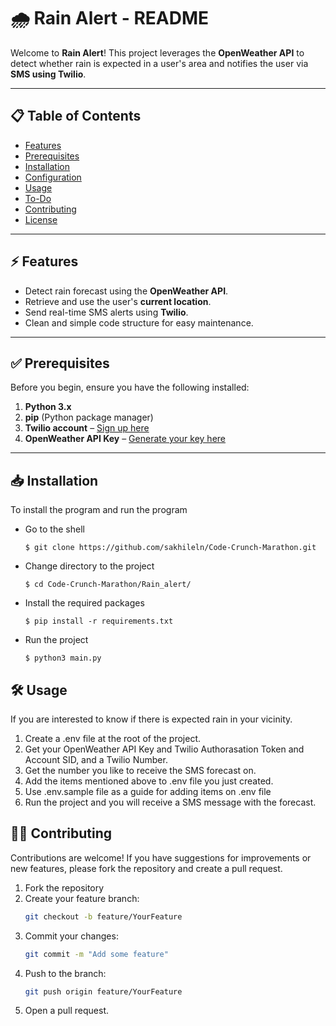 # 🌧️ Rain Alert - README

Welcome to **Rain Alert**! This project leverages the **OpenWeather API** to detect whether rain is expected in a user's area and notifies the user via **SMS using Twilio**.

---

## 📋 Table of Contents  
- [Features](#features)  
- [Prerequisites](#prerequisites)  
- [Installation](#installation)  
- [Configuration](#configuration)  
- [Usage](#usage)  
- [To-Do](#to-do)  
- [Contributing](#contributing)  
- [License](#license)

---

## ⚡ Features  
- Detect rain forecast using the **OpenWeather API**.  
- Retrieve and use the user's **current location**.  
- Send real-time SMS alerts using **Twilio**.  
- Clean and simple code structure for easy maintenance.

---

## ✅ Prerequisites  
Before you begin, ensure you have the following installed:

1. **Python 3.x**  
2. **pip** (Python package manager)  
3. **Twilio account** – [Sign up here](https://www.twilio.com/try-twilio)  
4. **OpenWeather API Key** – [Generate your key here](https://openweathermap.org/api)

---

## 📥 Installation
To install the program and run the program
- Go to the shell 
    ```shell
    $ git clone https://github.com/sakhileln/Code-Crunch-Marathon.git
    ```
- Change directory to the project
    ```shell
    $ cd Code-Crunch-Marathon/Rain_alert/
    ```
- Install the required packages
    ```shell
    $ pip install -r requirements.txt
    ```
- Run the project
    ```shell
    $ python3 main.py
    ```
## 🛠️ Usage
If you are interested to know if there is expected rain in your vicinity.
1. Create a .env file at the root of the project.
2. Get your OpenWeather API Key and Twilio Authorasation Token and Account SID, and a Twilio Number.
3. Get the number you like to receive the SMS forecast on.
4. Add the items mentioned above to .env file you just created.
5. Use .env.sample file as a guide for adding items on .env file
6. Run the project and you will receive a SMS message with the forecast.

## 👨‍💻 Contributing
Contributions are welcome! If you have suggestions for improvements or new features, please fork the repository and create a pull request.
1. Fork the repository
2. Create your feature branch:
   ```bash
   git checkout -b feature/YourFeature
   ```
3. Commit your changes:
   ```bash
   git commit -m "Add some feature"
   ```
4. Push to the branch:
   ```bash
   git push origin feature/YourFeature
   ```
5. Open a pull request.